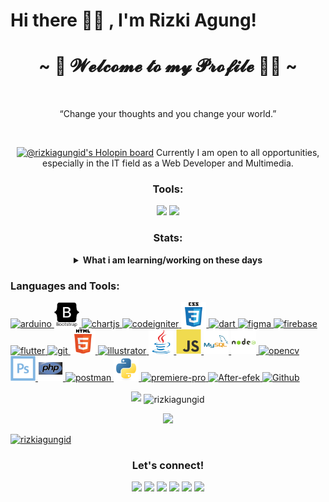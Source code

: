 # Hi there 🫰🏼 , I'm Rizki Agung!

 <div>
  <center>
<h1 align       = "center">~ 🤖 𝓦𝓮𝓵𝓬𝓸𝓶𝓮 𝓽𝓸 𝓶𝔂 𝓟𝓻𝓸𝓯𝓲𝓵𝓮 👨‍✈️ ~</h1>
<br>
<div align      = "center">
   <p>“Change your thoughts and you change your world.”</p>
  </a>
  </div>
<br>

[![@rizkiagungid's Holopin board](https://holopin.me/rizkiagungid)](https://holopin.io/@rizkiagungid)
Currently I am open to all opportunities, especially in the IT field as a Web Developer and Multimedia.

### Tools:

<p>
    <img src="https://img.shields.io/badge/Text%20Editor-Visual%20Studio%20Code-blue?&logo=visual%20studio%20code&logoColor=blue" />
    <img src="https://gpvc.arturio.dev/arifintajul4" />
</p>

### Stats:

<details>
 <summary><strong>What i am learning/working on these days</strong></summary>
    - 🔭 I’m currently working in <a href="http://rasxmedia.com" target="_blank">RasxMedia Indonesia</a> as Web Developer</br>
    - 🌱 I’m currently learning Codeigniter</br>
    - 💬 Ask me about anything.</br>
    - 📫 How to reach me: <a href="mailto:mrrizkiagung@gmail.com">Email me!</a>  </br>
</details>


<h3 align             = "left">Languages and Tools:</h3>
<p align              = "left"> <a href="https://www.arduino.cc/" target="_blank" rel="noreferrer"> <img src="https://cdn.worldvectorlogo.com/logos/arduino-1.svg" alt="arduino" width="40" height="40"/> </a> <a href="https://getbootstrap.com" target="_blank" rel="noreferrer"> <img src="https://raw.githubusercontent.com/devicons/devicon/master/icons/bootstrap/bootstrap-plain-wordmark.svg" alt="bootstrap" width="40" height="40"/> </a> <a href="https://www.chartjs.org" target="_blank" rel="noreferrer"> <img src="https://www.chartjs.org/media/logo-title.svg" alt="chartjs" width="40" height="40"/> </a> <a href="https://codeigniter.com" target="_blank" rel="noreferrer"> <img src="https://cdn.worldvectorlogo.com/logos/codeigniter.svg" alt="codeigniter" width="40" height="40"/> </a> <a href="https://www.w3schools.com/css/" target="_blank" rel="noreferrer"> <img src="https://raw.githubusercontent.com/devicons/devicon/master/icons/css3/css3-original-wordmark.svg" alt="css3" width="40" height="40"/> </a> <a href="https://dart.dev" target="_blank" rel="noreferrer"> <img src="https://www.vectorlogo.zone/logos/dartlang/dartlang-icon.svg" alt="dart" width="40" height="40"/> </a> <a href="https://www.figma.com/" target="_blank" rel="noreferrer"> <img src="https://www.vectorlogo.zone/logos/figma/figma-icon.svg" alt="figma" width="40" height="40"/> </a> <a href="https://firebase.google.com/" target="_blank" rel="noreferrer"> <img src="https://www.vectorlogo.zone/logos/firebase/firebase-icon.svg" alt="firebase" width="40" height="40"/> </a> <a href="https://flutter.dev" target="_blank" rel="noreferrer"> <img src="https://www.vectorlogo.zone/logos/flutterio/flutterio-icon.svg" alt="flutter" width="40" height="40"/> </a> <a href="https://git-scm.com/" target="_blank" rel="noreferrer"> <img src="https://www.vectorlogo.zone/logos/git-scm/git-scm-icon.svg" alt="git" width="40" height="40"/> </a> <a href="https://www.w3.org/html/" target="_blank" rel="noreferrer"> <img src="https://raw.githubusercontent.com/devicons/devicon/master/icons/html5/html5-original-wordmark.svg" alt="html5" width="40" height="40"/> </a> <a href="https://www.adobe.com/in/products/illustrator.html" target="_blank" rel="noreferrer"> <img src="https://www.vectorlogo.zone/logos/adobe_illustrator/adobe_illustrator-icon.svg" alt="illustrator" width="40" height="40"/> </a> <a href="https://www.java.com" target="_blank" rel="noreferrer"> <img src="https://raw.githubusercontent.com/devicons/devicon/master/icons/java/java-original.svg" alt="java" width="40" height="40"/> </a> <a href="https://developer.mozilla.org/en-US/docs/Web/JavaScript" target="_blank" rel="noreferrer"> <img src="https://raw.githubusercontent.com/devicons/devicon/master/icons/javascript/javascript-original.svg" alt="javascript" width="40" height="40"/> </a> <a href="https://www.mysql.com/" target="_blank" rel="noreferrer"> <img src="https://raw.githubusercontent.com/devicons/devicon/master/icons/mysql/mysql-original-wordmark.svg" alt="mysql" width="40" height="40"/> </a> <a href="https://nodejs.org" target="_blank" rel="noreferrer"> <img src="https://raw.githubusercontent.com/devicons/devicon/master/icons/nodejs/nodejs-original-wordmark.svg" alt="nodejs" width="40" height="40"/> </a> <a href="https://opencv.org/" target="_blank" rel="noreferrer"> <img src="https://www.vectorlogo.zone/logos/opencv/opencv-icon.svg" alt="opencv" width="40" height="40"/> </a> <a href="https://www.photoshop.com/en" target="_blank" rel="noreferrer"> <img src="https://raw.githubusercontent.com/devicons/devicon/master/icons/photoshop/photoshop-line.svg" alt="photoshop" width="40" height="40"/> </a> <a href="https://www.php.net" target="_blank" rel="noreferrer"> <img src="https://raw.githubusercontent.com/devicons/devicon/master/icons/php/php-original.svg" alt="php" width="40" height="40"/> </a> <a href="https://postman.com" target="_blank" rel="noreferrer"> <img src="https://www.vectorlogo.zone/logos/getpostman/getpostman-icon.svg" alt="postman" width="40" height="40"/> </a> <a href="https://www.python.org" target="_blank" rel="noreferrer"> <img src="https://raw.githubusercontent.com/devicons/devicon/master/icons/python/python-original.svg" alt="python" width="40" height="40"/> </a> <a 
<a href="https://adobe.com/" target="_blank" rel="noreferrer"><img src="https://cdn.jsdelivr.net/gh/devicons/devicon/icons/premierepro/premierepro-original.svg" alt="premiere-pro" width="40" height="40"/> </a>
<a href="https://adobe.com/" target="_blank" rel="noreferrer"><img src="https://cdn.jsdelivr.net/gh/devicons/devicon/icons/aftereffects/aftereffects-original.svg" alt="After-efek" width="40" height="40"/> </a>
<a href="https://adobe.com/" target="_blank" rel="noreferrer"><img src="https://cdn.jsdelivr.net/gh/devicons/devicon/icons/github/github-original-wordmark.svg"alt="Github" width="40" height="40"/> </a>

</p>

<p>
    <img src="https://github-readme-stats.vercel.app/api?username=rizkiagungid&hide=contribs,prs&show_icons=true&hide_border=true&title_color=000" />
    <img align  = "center" src="https://github-readme-streak-stats.herokuapp.com/?user=rizkiagungid&" alt="rizkiagungid" />
</p>


<p><img src="https://github-readme-stats.vercel.app/api/top-langs/?username=rizkiagungid&layout=compact" height=180 /></p>

 
<p align = "left"> <a href="https://github.com/ryo-ma/github-profile-trophy"><img src="https://github-profile-trophy.vercel.app/?username=rizkiagungid" alt="rizkiagungid" /></a> </p>



            


### Let's connect!

<p>
    <a href="https://dev.rasxmedia.com/u/rasx" target="_blank"><img src="https://img.shields.io/badge/Website-https://rizkiagungid.com-green?" /></a>
    <a href="https://www.linkedin.com/in/rizki-agung-sentosa-7b272617a/" target="_blank"><img src="https://img.shields.io/badge/rizkiagungid-30302f?style=flat&logo=linkedin" /></a>
    <a href="https://twitter.com/rizkiagungin" target="_blank"><img src="https://img.shields.io/badge/@rizkiagungin-30302f?style=flat&logo=twitter" /></a>
    <a href="https://www.instagram.com/rizkiagung.id" target="_blank"><img src="https://img.shields.io/badge/@rizkiagung.id-30302f?style=flat&logo=instagram" /></a>
    <a href="https://www.facebook.com/rizkiagungsx" target="_blank"><img src="https://img.shields.io/badge/rizkiagungsx-30302f?style=flat&logo=facebook" /></a>
    <a href="https://www.youtube.com/rizkiagungsentosa" target="_blank"><img src="https://img.shields.io/badge/rizkiagungsentosa-30302f?style=flat&logo=youtube" /></a>
</p>
 
